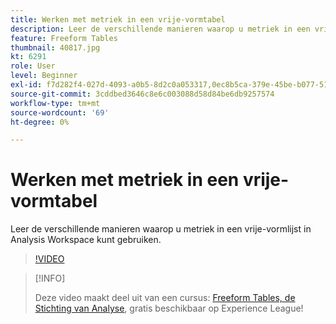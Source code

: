 ```yaml
---
title: Werken met metriek in een vrije-vormtabel
description: Leer de verschillende manieren waarop u metriek in een vrije-vormlijst in Analysis Workspace kunt gebruiken.
feature: Freeform Tables
thumbnail: 40817.jpg
kt: 6291
role: User
level: Beginner
exl-id: f7d282f4-027d-4093-a0b5-8d2c0a053317,0ec8b5ca-379e-45be-b077-514af318f42a
source-git-commit: 3cddbed3646c8e6c003088d58d84be6db9257574
workflow-type: tm+mt
source-wordcount: '69'
ht-degree: 0%

---
```


# Werken met metriek in een vrije-vormtabel

Leer de verschillende manieren waarop u metriek in een vrije-vormlijst in Analysis Workspace kunt gebruiken.

>[!VIDEO](https://video.tv.adobe.com/v/40817/?quality=12&learn=on)

>[!INFO]
>
> Deze video maakt deel uit van een cursus: [Freeform Tables, de Stichting van Analyse](https://experienceleague.adobe.com/?recommended=Analytics-U-1-2020.3), gratis beschikbaar op Experience League!
